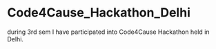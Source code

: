 # Code4Cause_Hackathon_Delhi
during 3rd sem I have participated into Code4Cause Hackathon held in Delhi.
